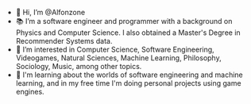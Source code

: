 - 👋 Hi, I’m @Alfonzone
- :books: I’m a software engineer and programmer with a background on Physics and Computer Science. I also obtained a Master's Degree in Recommender Systems data.
- 👀 I’m interested in Computer Science, Software Engineering, Videogames, Natural Sciences, Machine Learning, Philosophy, Sociology, Music, among other topics.
- 🌱 I'm learning about the worlds of software engineering and machine learning, and in my free time I'm doing personal projects using game engines. 
<!--- - 💞️ I’m looking to collaborate on ...
- 📫 How to reach me ...
--->

<!---
Alfonzone/Alfonzone is a ✨ special ✨ repository because its `README.md` (this file) appears on your GitHub profile.
You can click the Preview link to take a look at your changes.
--->
